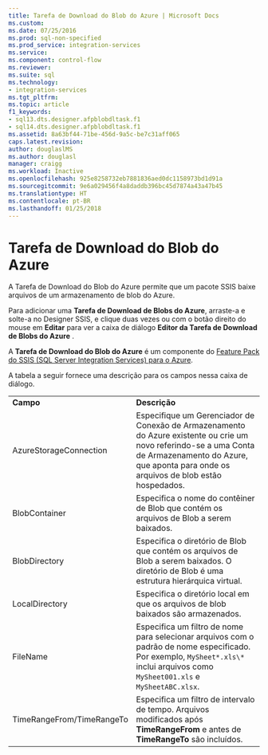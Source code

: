 ```yaml
---
title: Tarefa de Download do Blob do Azure | Microsoft Docs
ms.custom: 
ms.date: 07/25/2016
ms.prod: sql-non-specified
ms.prod_service: integration-services
ms.service: 
ms.component: control-flow
ms.reviewer: 
ms.suite: sql
ms.technology:
- integration-services
ms.tgt_pltfrm: 
ms.topic: article
f1_keywords:
- sql13.dts.designer.afpblobdltask.f1
- sql14.dts.designer.afpblobdltask.f1
ms.assetid: 8a63bf44-71be-456d-9a5c-be7c31aff065
caps.latest.revision: 
author: douglaslMS
ms.author: douglasl
manager: craigg
ms.workload: Inactive
ms.openlocfilehash: 925e8258732eb7881836aed0dc1158973bd1d91a
ms.sourcegitcommit: 9e6a029456f4a8daddb396bc45d7874a43a47b45
ms.translationtype: HT
ms.contentlocale: pt-BR
ms.lasthandoff: 01/25/2018
---
```

# <a name="azure-blob-download-task"></a>Tarefa de Download do Blob do Azure
A Tarefa de Download do Blob do Azure permite que um pacote SSIS baixe arquivos de um armazenamento de blob do Azure.

Para adicionar uma **Tarefa de Download de Blobs do Azure**, arraste-a e solte-a no Designer SSIS, e clique duas vezes ou com o botão direito do mouse em **Editar** para ver a caixa de diálogo **Editor da Tarefa de Download de Blobs do Azure** .  
  
 A **Tarefa de Download do Blob do Azure** é um componente do [Feature Pack do SSIS (SQL Server Integration Services) para o Azure](../../integration-services/azure-feature-pack-for-integration-services-ssis.md).  
  
 A tabela a seguir fornece uma descrição para os campos nessa caixa de diálogo.  
  
|||  
|-|-|  
|**Campo**|**Descrição**|  
|AzureStorageConnection|Especifique um Gerenciador de Conexão de Armazenamento do Azure existente ou crie um novo referindo-se a uma Conta de Armazenamento do Azure, que aponta para onde os arquivos de blob estão hospedados.|  
|BlobContainer|Especifica o nome do contêiner de Blob que contém os arquivos de Blob a serem baixados.|  
|BlobDirectory|Especifica o diretório de Blob que contém os arquivos de Blob a serem baixados. O diretório de Blob é uma estrutura hierárquica virtual.|  
|LocalDirectory|Especifica o diretório local em que os arquivos de blob baixados são armazenados.|  
|FileName|Especifica um filtro de nome para selecionar arquivos com o padrão de nome especificado. Por exemplo, `MySheet*.xls\*` inclui arquivos como `MySheet001.xls` e `MySheetABC.xlsx`.|  
|TimeRangeFrom/TimeRangeTo|Especifica um filtro de intervalo de tempo. Arquivos modificados após **TimeRangeFrom** e antes de **TimeRangeTo** são incluídos.|  
  
  
